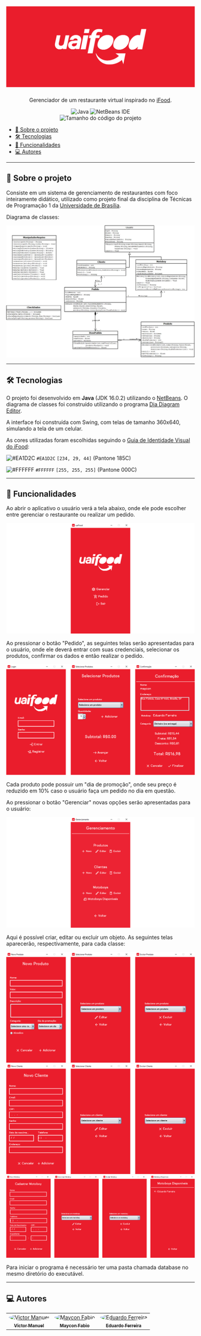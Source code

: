 <h1 align="center">
    <img alt="uaiFood" src="./assets/uaifood_banner.jpg" />
</h1>
<p align="center">Gerenciador de um restaurante virtual inspirado no <a href='https://www.ifood.com.br/' target='_blank'>iFood</a>.</p>

<div align="center">
    <img alt="Java" src="https://img.shields.io/badge/java-%23ED8B00.svg?style=for-the-badge&logo=java&logoColor=white" />
    <img alt="NetBeans IDE" src="https://img.shields.io/badge/NetBeansIDE-1B6AC6.svg?style=for-the-badge&logo=apache-netbeans-ide&logoColor=white" />
</div>

<div align="center">
    <img alt="Tamanho do código do projeto" src="https://img.shields.io/github/languages/code-size/tilnoene/uaifood" />
</div>

<ul>
    <li><a href="#-sobre-o-projeto">💬 Sobre o projeto</a></li>
    <li><a href="#-tecnologias">🛠 Tecnologias</a></li>
    <li><a href="#-funcionalidades">🌭 Funcionalidades</a></li>
    <li><a href="#-autores">💻 Autores</a>
</ul>

---

<h2>💬 Sobre o projeto</h2>

<p>Consiste em um sistema de gerenciamento de restaurantes com foco inteiramente didático, utilizado como projeto final da disciplina de Técnicas de Programação 1 da <a href="https://www.unb.br/" target="_blank">Universidade de Brasília</a>.</p>

<p>Diagrama de classes:</p>
<img alt="Diagrama de Classes" src="./assets/diagrama_de_classes.jpg" />

---

<h2>🛠 Tecnologias</h2>

<p>O projeto foi desenvolvido em <b>Java</b> (JDK 16.0.2) utilizando o <a href="https://netbeans.apache.org/" target="_blank">NetBeans</a>. O diagrama de classes foi construído utilizando o programa <a href="http://dia-installer.de/index.html.en" target="_blank">Dia Diagram Editor</a>.</p>

<p>A interface foi construída com Swing, com telas de tamanho 360x640, simulando a tela de um celular.</p>

<p>As cores utilizadas foram escolhidas seguindo o <a href="https://institucional.ifood.com.br/docs/Guia%20de%20Identidade%20Visual%20iFood.pdf" target="_blank">Guia de Identidade Visual do iFood</a>:</p>

![#EA1D2C](https://via.placeholder.com/15/ea1d2c/000000?text=+) `#EA1D2C` `[234, 29, 44]` (Pantone 185C)

![#FFFFFF](https://via.placeholder.com/15/ffffff/000000?text=+) `#FFFFFF` `[255, 255, 255]` (Pantone 000C)

---

<h2>🌭 Funcionalidades</h2>

Ao abrir o aplicativo o usuário verá a tela abaixo, onde ele pode escolher entre gerenciar o restaurante ou realizar um pedido.

<img alt="Tela Inicial" src="./assets/screenshots/tela_inicial_centralizado.png" />

Ao pressionar o botão "Pedido", as seguintes telas serão apresentadas para o usuário, onde ele deverá entrar com suas credenciais, selecionar os produtos, confirmar os dados e então realizar o pedido.

<img alt="Gerenciar Produtos" src="./assets/screenshots/telas_pedido.png" />

Cada produto pode possuir um "dia de promoção", onde seu preço é reduzido em 10% caso o usuário faça um pedido no dia em questão.

Ao pressionar o botão "Gerenciar" novas opções serão apresentadas para o usuário:

<img alt="Gerenciamento" src="./assets/screenshots/gerenciamento_centralizado.png" />

Aqui é possível criar, editar ou excluir um objeto. As seguintes telas aparecerão, respectivamente, para cada classe:

<img alt="Gerenciar Produtos" src="./assets/screenshots/telas_produto.png" />

<img alt="Gerenciar Clientes" src="./assets/screenshots/telas_cliente.png" />

<img alt="Gerenciar Motoboys" src="./assets/screenshots/telas_motoboy.png" />

<p>Para iniciar o programa é necessário ter uma pasta chamada database no mesmo diretório do executável.</p>

---

<h2>💻 Autores</h2>

<table>
  <tr>
    <td align="center"><a href="https://github.com/tilnoene" target="_blank"><img style="border-radius: 50%;" src="https://github.com/tilnoene.png" width="100px;" alt="Victor Manuel"/><br /><sub><b>Victor Manuel</b></sub></a><br /></td>
    <td align="center"><a href="https://github.com/m4ycon" target="_blank"><img style="border-radius: 50%;" src="https://github.com/m4ycon.png" width="100px;" alt="Maycon Fabio"/><br /><sub><b>Maycon Fabio</b></sub></a><br /></td>
    <td align="center"><a href="https://github.com/EduardoFMC" target="_blank"><img style="border-radius: 50%;" src="https://github.com/EduardoFMC.png" width="100px;" alt="Eduardo Ferreira"/><br /><sub><b>Eduardo Ferreira</b></sub></a><br /></td>
</table>
